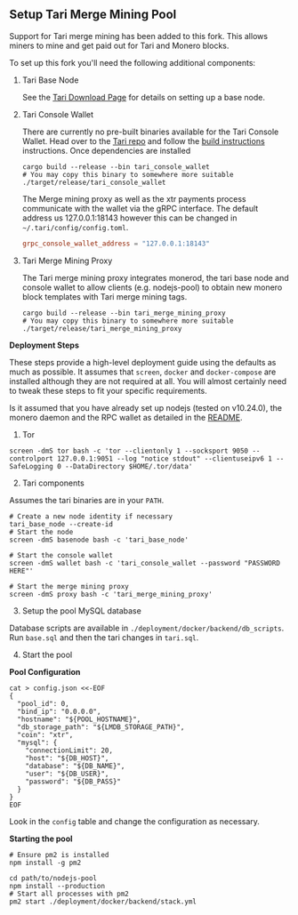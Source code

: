 
Setup Tari Merge Mining Pool
----------------------------

Support for Tari merge mining has been added to this fork. This allows miners to mine and get paid out for Tari and Monero blocks.

To set up this fork you'll need the following additional components:

1. Tari Base Node

   See the [Tari Download Page](https://www.tari.com/downloads/) for details on setting up a base node.

2. Tari Console Wallet

   There are currently no pre-built binaries available for the Tari Console Wallet. Head over to the [Tari repo](https://github.com/tari-project/tari) and follow the [build instructions](https://github.com/tari-project/tari#building-from-source) instructions.
   Once dependencies are installed

   ```shell
   cargo build --release --bin tari_console_wallet
   # You may copy this binary to somewhere more suitable
   ./target/release/tari_console_wallet 
   ```

   The Merge mining proxy as well as the xtr payments process communicate with the wallet via the gRPC interface. The default address us 127.0.0.1:18143 however this can be changed in `~/.tari/config/config.toml`.

   ```toml
   grpc_console_wallet_address = "127.0.0.1:18143"
   ```

3. Tari Merge Mining Proxy

   The Tari merge mining proxy integrates monerod, the tari base node and console wallet to allow clients (e.g. nodejs-pool) to obtain new monero block templates with Tari merge mining tags.

   ```shell
   cargo build --release --bin tari_merge_mining_proxy
   # You may copy this binary to somewhere more suitable
   ./target/release/tari_merge_mining_proxy 
    ```

**Deployment Steps**

These steps provide a high-level deployment guide using the defaults as much as possible. It assumes that `screen`, `docker` and `docker-compose` are installed although they are not required at all.
You will almost certainly need to tweak these steps to fit your specific requirements.

Is it assumed that you have already set up nodejs (tested on v10.24.0), the monero daemon and the RPC wallet as detailed in the [README](README.md).

1. Tor

```shell
screen -dmS tor bash -c 'tor --clientonly 1 --socksport 9050 --controlport 127.0.0.1:9051 --log "notice stdout" --clientuseipv6 1 --SafeLogging 0 --DataDirectory $HOME/.tor/data'
```

2. Tari components

Assumes the tari binaries are in your `PATH`.

```shell
# Create a new node identity if necessary
tari_base_node --create-id
# Start the node
screen -dmS basenode bash -c 'tari_base_node'

# Start the console wallet 
screen -dmS wallet bash -c 'tari_console_wallet --password "PASSWORD HERE"'

# Start the merge mining proxy
screen -dmS proxy bash -c 'tari_merge_mining_proxy'
```

3. Setup the pool MySQL database

Database scripts are available in `./deployment/docker/backend/db_scripts`. Run `base.sql` and then the tari changes in `tari.sql`.

4. Start the pool 

**Pool Configuration**

```shell
cat > config.json <<-EOF
{
  "pool_id": 0,
  "bind_ip": "0.0.0.0",
  "hostname": "${POOL_HOSTNAME}",
  "db_storage_path": "${LMDB_STORAGE_PATH}",
  "coin": "xtr",
  "mysql": {
    "connectionLimit": 20,
    "host": "${DB_HOST}",
    "database": "${DB_NAME}",
    "user": "${DB_USER}",
    "password": "${DB_PASS}"
  }
}
EOF
```

Look in the `config` table and change the configuration as necessary.

**Starting the pool**

```shell
# Ensure pm2 is installed
npm install -g pm2

cd path/to/nodejs-pool
npm install --production
# Start all processes with pm2
pm2 start ./deployment/docker/backend/stack.yml
```


